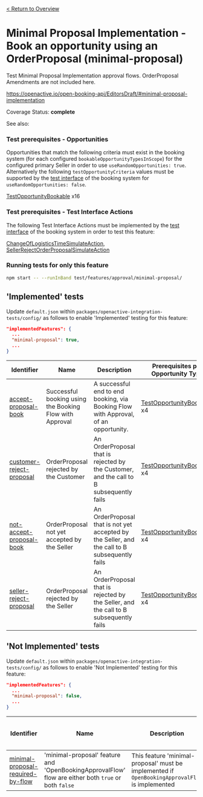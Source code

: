[< Return to Overview](../../README.md)
# Minimal Proposal Implementation - Book an opportunity using an OrderProposal (minimal-proposal)

Test Minimal Proposal Implementation approval flows. OrderProposal Amendments are not included here.


https://openactive.io/open-booking-api/EditorsDraft/#minimal-proposal-implementation

Coverage Status: **complete**

See also: 
### Test prerequisites - Opportunities
Opportunities that match the following criteria must exist in the booking system (for each configured `bookableOpportunityTypesInScope`) for the configured primary Seller in order to use `useRandomOpportunities: true`. Alternatively the following `testOpportunityCriteria` values must be supported by the [test interface](https://openactive.io/test-interface/) of the booking system for `useRandomOpportunities: false`.

[TestOpportunityBookable](https://openactive.io/test-interface#TestOpportunityBookable) x16
### Test prerequisites - Test Interface Actions

The following Test Interface Actions must be implemented by the [test interface](https://openactive.io/test-interface/) of the booking system in order to test this feature:

[ChangeOfLogisticsTimeSimulateAction](https://openactive.io/test-interface#ChangeOfLogisticsTimeSimulateAction), [SellerRejectOrderProposalSimulateAction](https://openactive.io/test-interface#SellerRejectOrderProposalSimulateAction)


### Running tests for only this feature

```bash
npm start -- --runInBand test/features/approval/minimal-proposal/
```



## 'Implemented' tests

Update `default.json` within `packages/openactive-integration-tests/config/` as follows to enable 'Implemented' testing for this feature:

```json
"implementedFeatures": {
  ...
  "minimal-proposal": true,
  ...
}
```

| Identifier | Name | Description | Prerequisites per Opportunity Type | Required Test Interface Actions |
|------------|------|-------------|---------------|-------------------|
| [accept-proposal-book](./implemented/accept-proposal-book-test.js) | Successful booking using the Booking Flow with Approval | A successful end to end booking, via Booking Flow with Approval, of an opportunity. | [TestOpportunityBookable](https://openactive.io/test-interface#TestOpportunityBookable) x4 | [ChangeOfLogisticsTimeSimulateAction](https://openactive.io/test-interface#ChangeOfLogisticsTimeSimulateAction) |
| [customer-reject-proposal](./implemented/customer-reject-proposal-test.js) | OrderProposal rejected by the Customer | An OrderProposal that is rejected by the Customer, and the call to B subsequently fails | [TestOpportunityBookable](https://openactive.io/test-interface#TestOpportunityBookable) x4 |  |
| [not-accept-proposal-book](./implemented/not-accept-proposal-book-test.js) | OrderProposal not yet accepted by the Seller | An OrderProposal that is not yet accepted by the Seller, and the call to B subsequently fails | [TestOpportunityBookable](https://openactive.io/test-interface#TestOpportunityBookable) x4 |  |
| [seller-reject-proposal](./implemented/seller-reject-proposal-test.js) | OrderProposal rejected by the Seller | An OrderProposal that is rejected by the Seller, and the call to B subsequently fails | [TestOpportunityBookable](https://openactive.io/test-interface#TestOpportunityBookable) x4 | [SellerRejectOrderProposalSimulateAction](https://openactive.io/test-interface#SellerRejectOrderProposalSimulateAction) |



## 'Not Implemented' tests


Update `default.json` within `packages/openactive-integration-tests/config/` as follows to enable 'Not Implemented' testing for this feature:

```json
"implementedFeatures": {
  ...
  "minimal-proposal": false,
  ...
}
```

| Identifier | Name | Description | Prerequisites per Opportunity Type | Required Test Interface Actions |
|------------|------|-------------|---------------|-------------------|
| [minimal-proposal-required-by-flow](./not-implemented/minimal-proposal-required-by-flow-test.js) | 'minimal-proposal' feature and 'OpenBookingApprovalFlow' flow are either both `true` or both `false` | This feature 'minimal-proposal' must be implemented if `OpenBookingApprovalFlow` is implemented |  |  |
